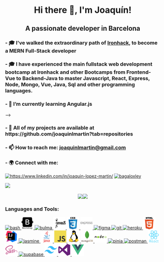 <h1 align="center">Hi there 👋, I'm Joaquín!</h1>
<h2 align="center">A passionate developer in Barcelona</h2>

<h3> - 🎓 I've walked the extraordinary path of <a href="https://www.ironhack.com/en/web-development">Ironhack</a>, to become a MERN Full-Stack developer</h3>
<h3> - 🎓 I have experienced the main fullstack web development bootcamp at Ironhack and other Bootcamps from Frontend-Vue to Backend-Java to master Javascript, React, Express, Node, Mongo, Vue, Java, Sql and other programming languages.</h3>
<!--> <h3> - 🌱 I’m currently learning Angular.js</h3> -->
<h3> - 👯 All of my projects are available at https://github.com/joaquinlmartin?tab=repositories</h3>
<h3> - 📫 How to reach me: <a href="mailto:joaquinlmartin@gmail.com" Subject="Something interesting">joaquinlmartin@gmail.com</a>
  
<h3 align="left"> - 🌍 Connect with me:</h3>
</a><p align="left"><a href="https://www.linkedin.com/in/joaquin-lopez-martin/" target="blank"><img align="center" src="https://cdn-icons-png.flaticon.com/512/174/174857.png" alt="https://www.linkedin.com/in/joaquin-lopez-martin/" height="30" width="40" /></a>
<a href="https://instagram.com/bagaloxley" target="blank"><img align="center" src="https://upload.wikimedia.org/wikipedia/commons/thumb/a/a5/Instagram_icon.png/600px-Instagram_icon.png?20200512141346" alt="bagaloxley" height="30" width="40" /></a> </p>

![](https://komarev.com/ghpvc/?username=joaquinlmartin)

  
<p align=center><a href="https://github.com/anuraghazra/github-readme-stats" title="Go to Source"><img height=215 align="center" src="https://github-readme-stats.vercel.app/api?username=joaquinlmartin&show_icons=true&theme=blue-green"></a><a href="https://github.com/anuraghazra/github-readme-stats"><img height=215 align="center"src="https://github-readme-stats.vercel.app/api/top-langs/?username=joaquinlmartin&show_icons=true&theme=blue-green&langs_count=8" /></a></p>

<h3 align="left">Languages and Tools:</h3>
<p align="left"> <a href="https://www.gnu.org/software/bash/" target="_blank"> <img src="https://www.vectorlogo.zone/logos/gnu_bash/gnu_bash-icon.svg" alt="bash" width="40" height="40"/> </a> <a href="https://getbootstrap.com" target="_blank"> <img src="https://raw.githubusercontent.com/devicons/devicon/master/icons/bootstrap/bootstrap-plain-wordmark.svg" alt="bootstrap" width="40" height="40"/> </a> <a href="https://bulma.io/" target="_blank"> <img src="https://raw.githubusercontent.com/gilbarbara/logos/804dc257b59e144eaca5bc6ffd16949752c6f789/logos/bulma.svg" alt="bulma" width="40" height="40"/> </a> <a href="https://canvasjs.com" target="_blank"> <img src="https://raw.githubusercontent.com/Hardik0307/Hardik0307/master/assets/canvasjs-charts.svg" alt="canvasjs" width="40" height="40"/> </a> <a href="https://www.w3schools.com/css/" target="_blank"> <img src="https://raw.githubusercontent.com/devicons/devicon/master/icons/css3/css3-original-wordmark.svg" alt="css3" width="40" height="40"/> </a> <a href="https://expressjs.com" target="_blank"> <img src="https://raw.githubusercontent.com/devicons/devicon/master/icons/express/express-original-wordmark.svg" alt="express" width="40" height="40"/> </a> <a href="https://www.figma.com/" target="_blank"> <img src="https://www.vectorlogo.zone/logos/figma/figma-icon.svg" alt="figma" width="40" height="40"/> </a> <a href="https://git-scm.com/" target="_blank"> <img src="https://www.vectorlogo.zone/logos/git-scm/git-scm-icon.svg" alt="git" width="40" height="40"/> </a> <a href="https://heroku.com" target="_blank"> <img src="https://www.vectorlogo.zone/logos/heroku/heroku-icon.svg" alt="heroku" width="40" height="40"/> </a> <a href="https://www.w3.org/html/" target="_blank"> <img src="https://raw.githubusercontent.com/devicons/devicon/master/icons/html5/html5-original-wordmark.svg" alt="html5" width="40" height="40"/> </a> <a href="https://www.jetbrains.com/idea/" target="_blank"> <img src="https://raw.githubusercontent.com/devicons/devicon/master/icons/intellij/intellij-original.svg" alt="intellij" width="40" height="40"/> </a> <a href="https://jasmine.github.io/" target="_blank"> <img src="https://www.vectorlogo.zone/logos/jasmine/jasmine-icon.svg" alt="jasmine" width="40" height="40"/> </a> </a> <a href="https://www.java.com/es/" target="_blank"> <img src="https://raw.githubusercontent.com/devicons/devicon/master/icons/java/java-original-wordmark.svg" alt="java" width="40" height="40"/> </a> <a href="https://developer.mozilla.org/en-US/docs/Web/JavaScript" target="_blank"> <img src="https://raw.githubusercontent.com/devicons/devicon/master/icons/javascript/javascript-original.svg" alt="javascript" width="40" height="40"/> </a> <a href="https://www.linux.org/" target="_blank"> <img src="https://raw.githubusercontent.com/devicons/devicon/master/icons/linux/linux-original.svg" alt="linux" width="40" height="40"/> </a> <a href="https://www.mongodb.com/" target="_blank"> <img src="https://raw.githubusercontent.com/devicons/devicon/master/icons/mongodb/mongodb-original-wordmark.svg" alt="mongodb" width="40" height="40"/> </a> <a href="https://nodejs.org" target="_blank"> <img src="https://raw.githubusercontent.com/devicons/devicon/master/icons/nodejs/nodejs-original-wordmark.svg" alt="nodejs" width="40" height="40"/> </a> </a> <a href="https://pinia.vuejs.org/" target="_blank"> <img src="https://user-images.githubusercontent.com/6919381/149651295-0bf814f5-ad07-4d40-9af2-78dd99d8e1e7.png" alt="pinia" width="40" height="40"/> </a> <a href="https://postman.com" target="_blank"> <img src="https://www.vectorlogo.zone/logos/getpostman/getpostman-icon.svg" alt="postman" width="40" height="40"/> </a> <a href="https://reactjs.org/" target="_blank"> <img src="https://raw.githubusercontent.com/devicons/devicon/master/icons/react/react-original-wordmark.svg" alt="react" width="40" height="40"/> </a> <a href="https://sass-lang.com" target="_blank"> <img src="https://raw.githubusercontent.com/devicons/devicon/master/icons/sass/sass-original.svg" alt="sass" width="40" height="40"/> </a> <a href="https://supabase.com/" target="_blank"> <img src=https://www.nuget.org/profiles/supabase/avatar?imageSize=512"" alt="supabase" width="40" height="40"/> </a> <a href="https://tailwindcss.com/" target="_blank"> <img src="https://raw.githubusercontent.com/devicons/devicon/master/icons/tailwindcss/tailwindcss-plain.svg" alt="tailwind" width="40" height="40"/> </a> <a href="https://code.visualstudio.com/" target="_blank"> <img src="https://raw.githubusercontent.com/devicons/devicon/master/icons/visualstudio/visualstudio-plain.svg" alt="visualstudio" width="40" height="40"/> </a> <a href="https://vuejs.org/" target="_blank"> <img src="https://raw.githubusercontent.com/devicons/devicon/master/icons/vuejs/vuejs-original.svg" alt="vue" width="40" height="40"/> </a> </p> 
